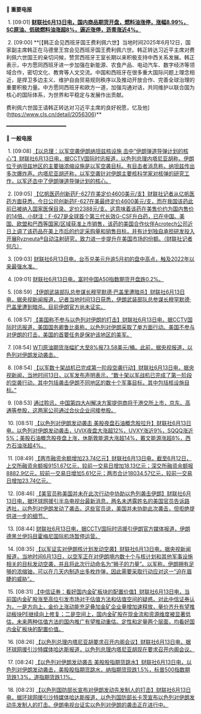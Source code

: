 **🔴 重要电报**

  1. [09:01] **[财联社6月13日电，国内商品期货开盘，燃料油涨停，涨幅8.99%，SC原油、低硫燃料油涨超8%，逼近涨停，沥青涨近4%。](https://www.cls.cn/detail/2056316)**

  2. [09:00] **[【韩正会见西班牙国王费利佩六世】当地时间2025年6月12日，国家副主席韩正在马德里王宫会见西班牙国王费利佩六世。韩正转达习近平主席对费利佩六世国王的亲切问候，赞赏西班牙王室长期以来积极支持中西关系发展。韩正表示，中方愿同西班牙进一步加强在新能源、农食产品、电动汽车、数字经济等领域合作，密切文化、教育等人文交流。中国和西班牙在很多重大国际问题上理念相近，是捍卫多边主义、维护自由贸易规则秩序以及推动开放合作、完善全球治理的重要积极力量。中方愿同西班牙和欧方一道，加强沟通对话，共同维护以联合国为核心的国际体系，为世界和平稳定与发展作出贡献。

费利佩六世国王请韩正转达对习近平主席的良好祝愿，忆及他](https://www.cls.cn/detail/2056306)**

━━━━━━━━━━━━━━━━━━━

**📰 一般电报**

  1. [09:08] [【以总理：以军空袭伊朗纳坦兹核设施 击中“伊朗弹道导弹计划的核心”】财联社6月13日电，据CCTV国际时讯报道，以色列总理内塔尼亚胡称，伊朗位于纳坦兹地区的主要铀浓缩设施是以军空袭目标。有目击者消息称，纳坦兹传出多次爆炸声。内塔尼亚胡还称，以军空袭针对伊朗主要核科学家对核弹的研究工作，以军还击中了伊朗弹道导弹计划的核心。](https://www.cls.cn/detail/2056336)

  2. [09:05] [【亿帆医药创新药F-627在美定价4600美元/支】财联社记者从亿帆医药方面获悉，今日公司创新药F-627在美最终定价4600美元/支，而在我国该药此前已被纳入国家医保目录、定价2388元/支。这意味着该药在美售价约为国内售价的14倍。小财注：F-627是全球首个第三代长效G-CSF升白药，已在中国、美国、欧盟和巴西等国家/区域获准上市销售，该药的美国合作伙伴Acrotech公司近日上调了该药品在美上市后的约定采购量和销售目标，并有计划独自承担研发投入开展Ryzneuta®自动注射研究，致力进一步提升在美国市场的份额。（财联社记者何凡）](https://www.cls.cn/detail/2056304)

  3. [09:03] [财联社6月13日电，台币兑美元升逾5月初的盘中高点，触及2022年以来最强水准。](https://www.cls.cn/detail/2056323)

  4. [09:01] [财联社6月13日电，富时中国A50指数期货开盘跌0.2%。](https://www.cls.cn/detail/2056320)

  5. [08:59] [【伊朗武装部队总参谋长穆罕默德·巴盖里遭暗杀】财联社6月13日电，据央视新闻报道，记者当地时间13日获悉，伊朗武装部队总参谋长穆罕默德·巴盖里遭到暗杀。目前伊朗官方尚未证实。](https://www.cls.cn/detail/2056305)

  6. [08:57] [【美国称不参与以色列对伊朗的打击】财联社6月13日电，据CCTV国际时讯报道，美国国务卿鲁比奥称，以色列对伊朗采取了单方面行动。美国不参与对伊朗的打击，美国的首要任务是保护该地区的美军。](https://www.cls.cn/detail/2056303)

  7. [08:54] [WTI原油期货涨幅扩大至8%报73.58美元/桶。此前，据央视报道，以色列对伊朗发动袭击。](https://www.cls.cn/detail/2056300)

  8. [08:54] [【以军数十架战机已完成第一阶段空袭行动】财联社6月13日电，据央视新闻，当地时间13日，以军发布声明表示，“数十架以军战机已完成了第一阶段的空袭行动，其中包括袭击伊朗不同地区的数十个军事目标，其中包括核设施目标。”](https://www.cls.cn/detail/2056298)

  9. [08:53] [通过聆讯，中国第四大AI解决方案提供商将于港交所上市，京东、高通等参股，这两家公司通过合伙企业间接参股。](https://www.cls.cn/detail/2056277)

  10. [08:51] [【以色列对伊朗发动袭击 美股夜盘石油概念股拉升】财联社6月13日电，以色列对伊朗发动袭击，UVIX夜盘大涨超12%，UVXY涨近9%，SQQQ涨近5%；美股石油概念股夜盘上涨，休斯敦能源大涨超14%，戴文能源涨超8%，西方石油涨超4%。](https://www.cls.cn/detail/2056296)

  11. [08:49] [【两市融资余额增加23.74亿元】财联社6月13日电，截至6月12日，上交所融资余额报9151.67亿元，较前一交易日增加18.13亿元；深交所融资余额报8882.9亿元，较前一交易日增加5.61亿元；两市合计18034.57亿元，较前一交易日增加23.74亿元。](https://www.cls.cn/detail/2056292)

  12. [08:46] [【美官员称美国并未在此次行动中协助以色列袭击伊朗】财联社6月13日电，据环球网援引半岛电视台最新消息，两名未透露姓名的美国官员告诉路透社，以色列对伊朗发动了袭击。这些官员说，美国并未协助此次袭击，但拒绝提供进一步的细节。](https://www.cls.cn/detail/2056273)

  13. [08:44] [财联社6月13日电，据CCTV国际时讯援引伊朗官方媒体报道，伊朗德黑兰伊玛目霍梅尼国际机场暂停运营。](https://www.cls.cn/detail/2056274)

  14. [08:35] [【以军证实对伊朗核计划发动空袭】财联社6月13日电，据央视新闻报道，当地时间6月13日，以空军正在对伊朗境内数十个与核计划和其他军事设施相关的目标发动空袭，并且将此次行动命名为“狮子的力量”。以军称，伊朗拥有足够的浓缩铀，可以在几天内制造出多枚炸弹，因此需要采取行动应对这一“迫在眉睫的威胁”。](https://www.cls.cn/detail/2056270)

  15. [08:31] [【中信证券：看好国内金矿板块的配置价值】财联社6月13日电，当前国内金矿股涨至高位引发市场对于估值方法和估值空间的疑惑。对此中信证券认为，一是方向上，金价上涨动能充足叠加金矿企业量增加速释放，量价齐升有望推动板块PE继续向上修复；二是空间上，国内金矿股在现金流和资源维度被显著低估，未来两种估值方法的国内推广有望推动重估。定性和定量两个层面，均看好国内金矿板块的配置价值。](https://www.cls.cn/detail/2056264)

  16. [08:26] [【以色列总理内塔尼亚胡要求召开内阁会议】财联社6月13日电，据环球网援引沙特媒体哈达斯报道，以色列总理内塔尼亚胡现在要求召开内阁会议。](https://www.cls.cn/detail/2056260)

  17. [08:24] [【以色列对伊朗发动袭击 美股股指期货跳水】财联社6月13日电，以色列对伊朗发动袭击，美股股指期货跳水，纳指期货现跌1.5%，标普500指数期货跌1.3%，道指期货跌1.1%。](https://www.cls.cn/detail/2056258)

  18. [08:23] [【以色列国防部长宣布对伊朗发动先发制人的打击】财联社6月13日电，据环球网援引沙特媒体哈达斯报道，以色列国防部长卡茨宣布以色列对伊朗发动先发制人的打击。伊朗电视台证实以色列对伊朗的袭击正在进行中。](https://www.cls.cn/detail/2056257)


